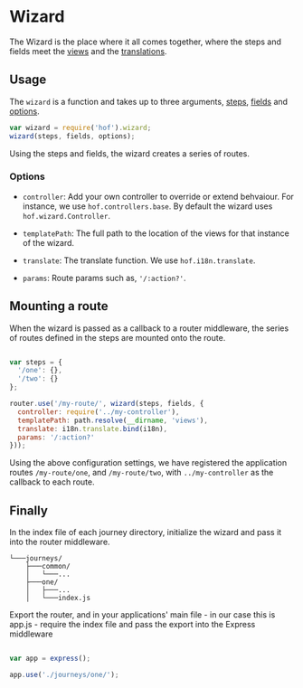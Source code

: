 # Wizard

The Wizard is the place where it all comes together, where the steps and fields meet the [views](./views.md) and the [translations](./translations.md).

## Usage

The `wizard` is a function and takes up to three arguments, [steps](./steps.md), [fields](./fields.md) and [options](#options).

```js
var wizard = require('hof').wizard;
wizard(steps, fields, options);
```

Using the steps and fields, the wizard creates a series of routes.

### Options

- `controller`: Add your own controller to override or extend behvaiour. For instance, we use `hof.controllers.base`. By default the wizard uses `hof.wizard.Controller`.

- `templatePath`: The full path to the location of the views for that instance of the wizard.

- `translate`: The translate function. We use `hof.i18n.translate`.

- `params`: Route params such as, `'/:action?'`.

## Mounting a route

When the wizard is passed as a callback to a router middleware, the series of routes defined in the steps are mounted onto the route.

```js

var steps = {
  '/one': {},
  '/two': {}
};

router.use('/my-route/', wizard(steps, fields, {
  controller: require('../my-controller'),
  templatePath: path.resolve(__dirname, 'views'),
  translate: i18n.translate.bind(i18n),
  params: '/:action?'
}));
```

Using the above configuration settings, we have registered the application routes `/my-route/one`, and `/my-route/two`, with `../my-controller` as the callback to each route.


## Finally

In the index file of each journey directory, initialize the wizard and pass it into the router middleware.

```
└───journeys/
    ├───common/
    │   └───...
    ├───one/
    │   ├───...
    │   └───index.js
```

Export the router, and in your applications' main file - in our case this is app.js - require the index file and pass the export into the Express middleware

```js

var app = express();

app.use('./journeys/one/');
```
